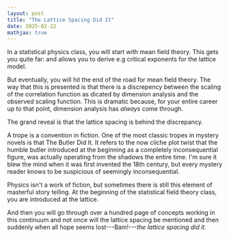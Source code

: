 ```yaml
---
layout: post
title: "The Lattice Spacing Did It"
date: 2025-02-22
mathjax: true
---
```


In a statistical physics class, you will start with mean field theory. This gets you quite far: and allows you to derive
e.g critical exponents for the lattice model.

But eventually, you will hit the end of the road for mean field theory. The way that this is presented is that
there is a discrepency between the scaling of the correlation function as dicated by dimension analysis and 
the observed scaling function. This is dramatic because, for your entire career up to that point, dimension analysis has
*always* come through.

The grand reveal is that the lattice spacing is behind the discrepancy.

A trope is a convention in fiction. One of the most classic tropes in mystery novels is that The Butler Did It.
It refers to the now cliche plot twist that the humble butler introduced at the beginning as a completely inconsequential
figure, was actually operating from the shadows the entire time. I'm sure it blew the mind when it was first invented
the 18th century, but every mystery reader knows to be suspicious of seemingly inconsequential.

Physics isn't a work of fiction, but sometimes there is still this element of masterful story telling. At the beginning of the
statistical field theory class, you are introduced at the lattice.

And then you will go through over a hundred page of concepts working in this continuum and not once will the lattice spacing
be mentioned and then suddenly when all hope seems lost---Bam!---*the lattice spacing did it*.